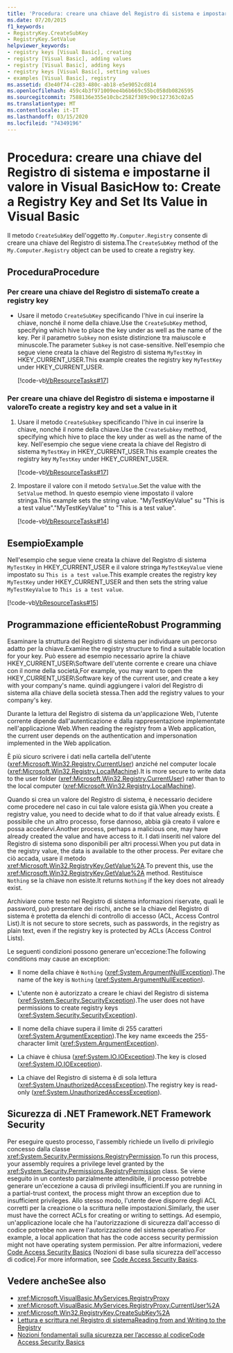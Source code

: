```yaml
---
title: 'Procedura: creare una chiave del Registro di sistema e impostarne il valore'
ms.date: 07/20/2015
f1_keywords:
- RegistryKey.CreateSubKey
- RegistryKey.SetValue
helpviewer_keywords:
- registry keys [Visual Basic], creating
- registry [Visual Basic], adding values
- registry [Visual Basic], adding keys
- registry keys [Visual Basic], setting values
- examples [Visual Basic], registry
ms.assetid: d3e40f74-c283-480c-ab18-e5e9052cd814
ms.openlocfilehash: 459c4b3f971009ee4b6b669c55bc058db0826595
ms.sourcegitcommit: 7588136e355e10cbc2582f389c90c127363c02a5
ms.translationtype: MT
ms.contentlocale: it-IT
ms.lasthandoff: 03/15/2020
ms.locfileid: "74349196"
---
```

# <a name="how-to-create-a-registry-key-and-set-its-value-in-visual-basic"></a><span data-ttu-id="4119a-102">Procedura: creare una chiave del Registro di sistema e impostarne il valore in Visual Basic</span><span class="sxs-lookup"><span data-stu-id="4119a-102">How to: Create a Registry Key and Set Its Value in Visual Basic</span></span>

<span data-ttu-id="4119a-103">Il metodo `CreateSubKey` dell'oggetto `My.Computer.Registry` consente di creare una chiave del Registro di sistema.</span><span class="sxs-lookup"><span data-stu-id="4119a-103">The `CreateSubKey` method of the `My.Computer.Registry` object can be used to create a registry key.</span></span>

## <a name="procedure"></a><span data-ttu-id="4119a-104">Procedura</span><span class="sxs-lookup"><span data-stu-id="4119a-104">Procedure</span></span>

### <a name="to-create-a-registry-key"></a><span data-ttu-id="4119a-105">Per creare una chiave del Registro di sistema</span><span class="sxs-lookup"><span data-stu-id="4119a-105">To create a registry key</span></span>

- <span data-ttu-id="4119a-106">Usare il metodo `CreateSubKey` specificando l'hive in cui inserire la chiave, nonché il nome della chiave.</span><span class="sxs-lookup"><span data-stu-id="4119a-106">Use the `CreateSubKey` method, specifying which hive to place the key under as well as the name of the key.</span></span> <span data-ttu-id="4119a-107">Per il parametro `Subkey` non esiste distinzione tra maiuscole e minuscole.</span><span class="sxs-lookup"><span data-stu-id="4119a-107">The parameter `Subkey` is not case-sensitive.</span></span> <span data-ttu-id="4119a-108">Nell'esempio che segue viene creata la chiave del Registro di sistema `MyTestKey` in HKEY_CURRENT_USER.</span><span class="sxs-lookup"><span data-stu-id="4119a-108">This example creates the registry key `MyTestKey` under HKEY_CURRENT_USER.</span></span>

    [!code-vb[VbResourceTasks#17](~/samples/snippets/visualbasic/VS_Snippets_VBCSharp/VbResourceTasks/VB/Class1.vb#17)]

### <a name="to-create-a-registry-key-and-set-a-value-in-it"></a><span data-ttu-id="4119a-109">Per creare una chiave del Registro di sistema e impostarne il valore</span><span class="sxs-lookup"><span data-stu-id="4119a-109">To create a registry key and set a value in it</span></span>

1. <span data-ttu-id="4119a-110">Usare il metodo `CreateSubkey` specificando l'hive in cui inserire la chiave, nonché il nome della chiave.</span><span class="sxs-lookup"><span data-stu-id="4119a-110">Use the `CreateSubkey` method, specifying which hive to place the key under as well as the name of the key.</span></span> <span data-ttu-id="4119a-111">Nell'esempio che segue viene creata la chiave del Registro di sistema `MyTestKey` in HKEY_CURRENT_USER.</span><span class="sxs-lookup"><span data-stu-id="4119a-111">This example creates the registry key `MyTestKey` under HKEY_CURRENT_USER.</span></span>

    [!code-vb[VbResourceTasks#17](~/samples/snippets/visualbasic/VS_Snippets_VBCSharp/VbResourceTasks/VB/Class1.vb#17)]

2. <span data-ttu-id="4119a-112">Impostare il valore con il metodo `SetValue`.</span><span class="sxs-lookup"><span data-stu-id="4119a-112">Set the value with the `SetValue` method.</span></span> <span data-ttu-id="4119a-113">In questo esempio viene impostato il valore stringa.</span><span class="sxs-lookup"><span data-stu-id="4119a-113">This example sets the string value.</span></span> <span data-ttu-id="4119a-114">"MyTestKeyValue" su "This is a test value".</span><span class="sxs-lookup"><span data-stu-id="4119a-114">"MyTestKeyValue" to "This is a test value".</span></span>

    [!code-vb[VbResourceTasks#14](~/samples/snippets/visualbasic/VS_Snippets_VBCSharp/VbResourceTasks/VB/Class1.vb#14)]

## <a name="example"></a><span data-ttu-id="4119a-115">Esempio</span><span class="sxs-lookup"><span data-stu-id="4119a-115">Example</span></span>

<span data-ttu-id="4119a-116">Nell'esempio che segue viene creata la chiave del Registro di sistema `MyTestKey` in HKEY_CURRENT_USER e il valore stringa `MyTestKeyValue` viene impostato su `This is a test value`.</span><span class="sxs-lookup"><span data-stu-id="4119a-116">This example creates the registry key `MyTestKey` under HKEY_CURRENT_USER and then sets the string value `MyTestKeyValue` to `This is a test value`.</span></span>

[!code-vb[VbResourceTasks#15](~/samples/snippets/visualbasic/VS_Snippets_VBCSharp/VbResourceTasks/VB/Class1.vb#15)]

## <a name="robust-programming"></a><span data-ttu-id="4119a-117">Programmazione efficiente</span><span class="sxs-lookup"><span data-stu-id="4119a-117">Robust Programming</span></span>

<span data-ttu-id="4119a-118">Esaminare la struttura del Registro di sistema per individuare un percorso adatto per la chiave.</span><span class="sxs-lookup"><span data-stu-id="4119a-118">Examine the registry structure to find a suitable location for your key.</span></span> <span data-ttu-id="4119a-119">Può essere ad esempio necessario aprire la chiave HKEY_CURRENT_USER\Software dell'utente corrente e creare una chiave con il nome della società,</span><span class="sxs-lookup"><span data-stu-id="4119a-119">For example, you may want to open the HKEY_CURRENT_USER\Software key of the current user, and create a key with your company's name.</span></span> <span data-ttu-id="4119a-120">quindi aggiungere i valori del Registro di sistema alla chiave della società stessa.</span><span class="sxs-lookup"><span data-stu-id="4119a-120">Then add the registry values to your company's key.</span></span>

<span data-ttu-id="4119a-121">Durante la lettura del Registro di sistema da un'applicazione Web, l'utente corrente dipende dall'autenticazione e dalla rappresentazione implementate nell'applicazione Web.</span><span class="sxs-lookup"><span data-stu-id="4119a-121">When reading the registry from a Web application, the current user depends on the authentication and impersonation implemented in the Web application.</span></span>

<span data-ttu-id="4119a-122">È più sicuro scrivere i dati nella cartella dell'utente (<xref:Microsoft.Win32.Registry.CurrentUser>) anziché nel computer locale (<xref:Microsoft.Win32.Registry.LocalMachine>).</span><span class="sxs-lookup"><span data-stu-id="4119a-122">It is more secure to write data to the user folder (<xref:Microsoft.Win32.Registry.CurrentUser>) rather than to the local computer (<xref:Microsoft.Win32.Registry.LocalMachine>).</span></span>

<span data-ttu-id="4119a-123">Quando si crea un valore del Registro di sistema, è necessario decidere come procedere nel caso in cui tale valore esista già.</span><span class="sxs-lookup"><span data-stu-id="4119a-123">When you create a registry value, you need to decide what to do if that value already exists.</span></span> <span data-ttu-id="4119a-124">È possibile che un altro processo, forse dannoso, abbia già creato il valore e possa accedervi.</span><span class="sxs-lookup"><span data-stu-id="4119a-124">Another process, perhaps a malicious one, may have already created the value and have access to it.</span></span> <span data-ttu-id="4119a-125">I dati inseriti nel valore del Registro di sistema sono disponibili per altri processi.</span><span class="sxs-lookup"><span data-stu-id="4119a-125">When you put data in the registry value, the data is available to the other process.</span></span> <span data-ttu-id="4119a-126">Per evitare che ciò accada, usare il metodo <xref:Microsoft.Win32.RegistryKey.GetValue%2A>.</span><span class="sxs-lookup"><span data-stu-id="4119a-126">To prevent this, use the <xref:Microsoft.Win32.RegistryKey.GetValue%2A> method.</span></span> <span data-ttu-id="4119a-127">Restituisce `Nothing` se la chiave non esiste.</span><span class="sxs-lookup"><span data-stu-id="4119a-127">It returns `Nothing` if the key does not already exist.</span></span>

<span data-ttu-id="4119a-128">Archiviare come testo nel Registro di sistema informazioni riservate, quali le password, può presentare dei rischi, anche se la chiave del Registro di sistema è protetta da elenchi di controllo di accesso (ACL, Access Control List).</span><span class="sxs-lookup"><span data-stu-id="4119a-128">It is not secure to store secrets, such as passwords, in the registry as plain text, even if the registry key is protected by ACLs (Access Control Lists).</span></span>

<span data-ttu-id="4119a-129">Le seguenti condizioni possono generare un'eccezione:</span><span class="sxs-lookup"><span data-stu-id="4119a-129">The following conditions may cause an exception:</span></span>

- <span data-ttu-id="4119a-130">Il nome della chiave è `Nothing` (<xref:System.ArgumentNullException>).</span><span class="sxs-lookup"><span data-stu-id="4119a-130">The name of the key is `Nothing` (<xref:System.ArgumentNullException>).</span></span>

- <span data-ttu-id="4119a-131">L'utente non è autorizzato a creare le chiavi del Registro di sistema (<xref:System.Security.SecurityException>).</span><span class="sxs-lookup"><span data-stu-id="4119a-131">The user does not have permissions to create registry keys (<xref:System.Security.SecurityException>).</span></span>

- <span data-ttu-id="4119a-132">Il nome della chiave supera il limite di 255 caratteri (<xref:System.ArgumentException>).</span><span class="sxs-lookup"><span data-stu-id="4119a-132">The key name exceeds the 255-character limit (<xref:System.ArgumentException>).</span></span>

- <span data-ttu-id="4119a-133">La chiave è chiusa (<xref:System.IO.IOException>).</span><span class="sxs-lookup"><span data-stu-id="4119a-133">The key is closed (<xref:System.IO.IOException>).</span></span>

- <span data-ttu-id="4119a-134">La chiave del Registro di sistema è di sola lettura (<xref:System.UnauthorizedAccessException>).</span><span class="sxs-lookup"><span data-stu-id="4119a-134">The registry key is read-only (<xref:System.UnauthorizedAccessException>).</span></span>

## <a name="net-framework-security"></a><span data-ttu-id="4119a-135">Sicurezza di .NET Framework</span><span class="sxs-lookup"><span data-stu-id="4119a-135">.NET Framework Security</span></span>

<span data-ttu-id="4119a-136">Per eseguire questo processo, l'assembly richiede un livello di privilegio concesso dalla classe <xref:System.Security.Permissions.RegistryPermission>.</span><span class="sxs-lookup"><span data-stu-id="4119a-136">To run this process, your assembly requires a privilege level granted by the <xref:System.Security.Permissions.RegistryPermission> class.</span></span> <span data-ttu-id="4119a-137">Se viene eseguito in un contesto parzialmente attendibile, il processo potrebbe generare un'eccezione a causa di privilegi insufficienti.</span><span class="sxs-lookup"><span data-stu-id="4119a-137">If you are running in a partial-trust context, the process might throw an exception due to insufficient privileges.</span></span> <span data-ttu-id="4119a-138">Allo stesso modo, l'utente deve disporre degli ACL corretti per la creazione o la scrittura nelle impostazioni.</span><span class="sxs-lookup"><span data-stu-id="4119a-138">Similarly, the user must have the correct ACLs for creating or writing to settings.</span></span> <span data-ttu-id="4119a-139">Ad esempio, un'applicazione locale che ha l'autorizzazione di sicurezza dall'accesso di codice potrebbe non avere l'autorizzazione del sistema operativo.</span><span class="sxs-lookup"><span data-stu-id="4119a-139">For example, a local application that has the code access security permission might not have operating system permission.</span></span> <span data-ttu-id="4119a-140">Per altre informazioni, vedere [Code Access Security Basics](../../../../framework/misc/code-access-security-basics.md) (Nozioni di base sulla sicurezza dell'accesso di codice).</span><span class="sxs-lookup"><span data-stu-id="4119a-140">For more information, see [Code Access Security Basics](../../../../framework/misc/code-access-security-basics.md).</span></span>

## <a name="see-also"></a><span data-ttu-id="4119a-141">Vedere anche</span><span class="sxs-lookup"><span data-stu-id="4119a-141">See also</span></span>

- <xref:Microsoft.VisualBasic.MyServices.RegistryProxy>
- <xref:Microsoft.VisualBasic.MyServices.RegistryProxy.CurrentUser%2A>
- <xref:Microsoft.Win32.RegistryKey.CreateSubKey%2A>
- [<span data-ttu-id="4119a-142">Lettura e scrittura nel Registro di sistema</span><span class="sxs-lookup"><span data-stu-id="4119a-142">Reading from and Writing to the Registry</span></span>](../../../../visual-basic/developing-apps/programming/computer-resources/reading-from-and-writing-to-the-registry.md)
- [<span data-ttu-id="4119a-143">Nozioni fondamentali sulla sicurezza per l’accesso al codice</span><span class="sxs-lookup"><span data-stu-id="4119a-143">Code Access Security Basics</span></span>](../../../../framework/misc/code-access-security-basics.md)
